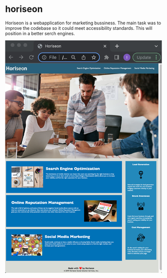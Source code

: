# horiseon
Horiseon is a webapplication for marketing bussiness. The main task was to improve the codebase so it could meet accessibility standards. This will position in a better serch engines. 


<img src="https://github.com/lim204/horiseon/blob/main/assets/images/screenshot.png" alt="Employee data" title="final output ">